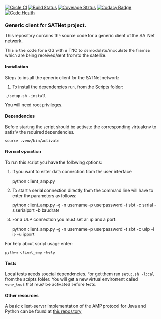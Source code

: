 [![Circle CI](https://circleci.com/gh/satnet-project/generic-client.svg?style=shield)](https://circleci.com/gh/satnet-project/generic-client)
[![Build Status](https://travis-ci.org/satnet-project/generic-client.svg?branch=master)](https://travis-ci.org/satnet-project/generic-client)
[![Coverage Status](https://coveralls.io/repos/satnet-project/generic-client/badge.svg?branch=master&service=github)](https://coveralls.io/github/satnet-project/generic-client?branch=master)
[![Codacy Badge](https://api.codacy.com/project/badge/grade/1caf79ea85544f778b148db2ce4c5ec3)](https://www.codacy.com/app/s-gongoragarcia/generic-client)
[![Code Health](https://landscape.io/github/satnet-project/generic-client/master/landscape.svg?style=flat)](https://landscape.io/github/satnet-project/generic-client/master)

### Generic client for SATNet project.

This repository contains the source code for a generic client of the 
SATNet network. 

This is the code for a GS with a TNC to demodulate/modulate the frames 
which are being received/sent from/to the satellite.

#### Installation

Steps to install the generic client for the SATNet network:

1. To install the dependencies run, from the Scripts folder:

`./setup.sh -install`

You will need root privileges.

#### Dependencies

Before starting the script should be activate the corresponding virtualenv to satisfy the required dependencies.

`source .venv/bin/activate`

#### Normal operation

To run this script you have the following options:

1. If you want to enter data connection from the user interface.

    python client_amp.py

2. To start a serial connection directly from the command line will have to enter 
the parameters as follows:

    python client_amp.py -g -n username -p userpassword -t slot -c serial -s serialport -b baudrate
    
3. For a UDP connection you must set an ip and a port: 

    python client_amp.py -g -n username -p userpassword -t slot -c udp -i ip -u ipport

For help about script usage enter:

`python client_amp -help`

#### Tests

Local tests needs special dependencies. For get them run `setup.sh -local` from the scripts folder.
You will get a new virtual enviroment called `venv_test` that must be activated before tests.


#### Other resources

A basic client-server implementation of the AMP protocol for Java and 
Python can be found at [this repository](https://github.com/xcrespo/Twisted-AMP-bidirectional)
